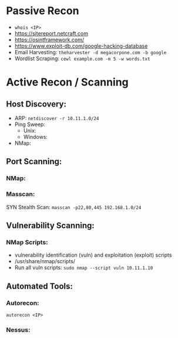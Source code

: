 # Passive Recon
- `whois <IP>`
- https://sitereport.netcraft.com
- https://osintframework.com/
- https://www.exploit-db.com/google-hacking-database
- Email Harvesting:  `theharvester -d megacorpone.com -b google`
- Wordlist Scraping:  `cewl example.com -m 5 -w words.txt`

# Active Recon / Scanning
## Host Discovery:
- ARP:  `netdiscover -r 10.11.1.0/24`
- Ping Sweep:
    - Unix:
    - Windows:
- NMap:
## Port Scanning:
### NMap:
### Masscan:
SYN Stealth Scan:  `masscan -p22,80,445 192.168.1.0/24`

## Vulnerability Scanning:
### NMap Scripts:
- vulnerability identification (vuln) and exploitation (exploit) scripts
- /usr/share/nmap/scripts/
- Run all vuln scripts:   `sudo nmap --script vuln 10.11.1.10`

## Automated Tools:
### Autorecon:
`autorecon <IP>`
### Nessus:
